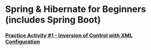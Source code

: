 # Spring & Hibernate for Beginners (includes Spring Boot)

### [Practice Activity #1 - Inversion of Control with XML Configuration](https://github.com/af-marquez/UdemyCourses/tree/main/spring-hibernate/practice-activity-1)

